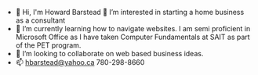 - 👋 Hi, I'm Howard Barstead
👀 I’m interested in starting a home business as a consultant
- 🌱 I’m currently learning how to navigate websites.
    I am semi proficient in Microsoft Office as I have taken Computer Fundamentals at SAIT as part of the PET program.
- 💞️ I’m looking to collaborate on web based business ideas.
- 📫 hbarstead@yahoo.ca  780-298-8660
<!---
hbarstead/hbarstead is a ✨ special ✨ repository because its `README.md` (this file) appears on your GitHub profile.
You can click the Preview link to take a look at your changes.
--->

